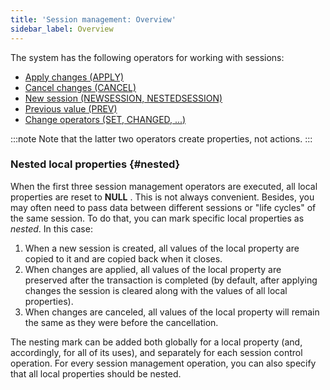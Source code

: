 ```yaml
---
title: 'Session management: Overview'
sidebar_label: Overview
---
```


The system has the following operators for working with sessions:

-   [Apply changes (APPLY)](Apply_changes_APPLY_.md)
-   [Cancel changes (CANCEL)](Cancel_changes_CANCEL_.md)
-   [New session (NEWSESSION, NESTEDSESSION)](New_session_NEWSESSION_NESTEDSESSION_.md)
-   [Previous value (PREV)](Previous_value_PREV_.md)
-   [Change operators (SET, CHANGED, ...)](Change_operators_SET_CHANGED_..._.md)


:::note
Note that the latter two operators create properties, not actions.
:::

### Nested local properties {#nested}

When the first three session management operators are executed, all local properties are reset to **NULL** . This is not always convenient. Besides, you may often need to pass data between different sessions or "life cycles" of the same session. To do that, you can mark specific local properties as *nested*. In this case:

1.  When a new session is created, all values of the local property are copied to it and are copied back when it closes.
2.  When changes are applied, all values of the local property are preserved after the transaction is completed (by default, after applying changes the session is cleared along with the values of all local properties).
3.  When changes are canceled, all values of the local property will remain the same as they were before the cancellation.

The nesting mark can be added both globally for a local property (and, accordingly, for all of its uses), and separately for each session control operation. For every session management operation, you can also specify that all local properties should be nested.
